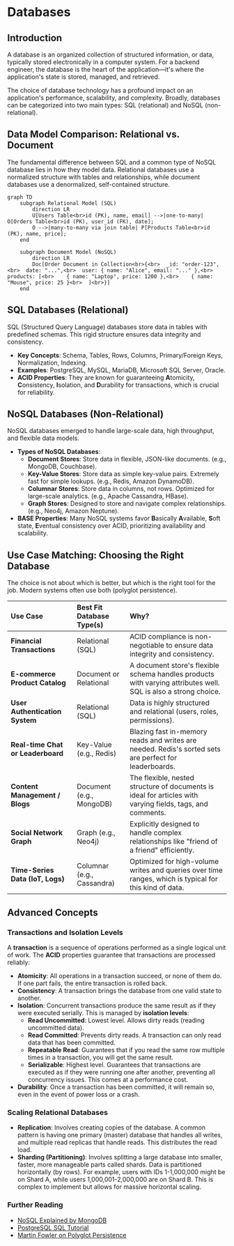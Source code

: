 # Databases

## Introduction

A database is an organized collection of structured information, or data, typically stored electronically in a computer system. For a backend engineer, the database is the heart of the application—it's where the application's state is stored, managed, and retrieved.

The choice of database technology has a profound impact on an application's performance, scalability, and complexity. Broadly, databases can be categorized into two main types: SQL (relational) and NoSQL (non-relational).

## Data Model Comparison: Relational vs. Document

The fundamental difference between SQL and a common type of NoSQL database lies in how they model data. Relational databases use a normalized structure with tables and relationships, while document databases use a denormalized, self-contained structure.

```mermaid
graph TD
    subgraph Relational Model (SQL)
        direction LR
        U[Users Table<br>id (PK), name, email] -->|one-to-many| O[Orders Table<br>id (PK), user_id (FK), date];
        O -->|many-to-many via join table| P[Products Table<br>id (PK), name, price];
    end

    subgraph Document Model (NoSQL)
        direction LR
        Doc[Order Document in Collection<br>{<br>  _id: "order-123",<br>  date: "...",<br>  user: { name: "Alice", email: "..." },<br>  products: [<br>    { name: "Laptop", price: 1200 },<br>    { name: "Mouse", price: 25 }<br>  ]<br>}]
    end
```

## SQL Databases (Relational)

SQL (Structured Query Language) databases store data in tables with predefined schemas. This rigid structure ensures data integrity and consistency.

*   **Key Concepts**: Schema, Tables, Rows, Columns, Primary/Foreign Keys, Normalization, Indexing.
*   **Examples**: PostgreSQL, MySQL, MariaDB, Microsoft SQL Server, Oracle.
*   **ACID Properties**: They are known for guaranteeing **A**tomicity, **C**onsistency, **I**solation, and **D**urability for transactions, which is crucial for reliability.

## NoSQL Databases (Non-Relational)

NoSQL databases emerged to handle large-scale data, high throughput, and flexible data models.

*   **Types of NoSQL Databases**:
    *   **Document Stores**: Store data in flexible, JSON-like documents. (e.g., MongoDB, Couchbase).
    *   **Key-Value Stores**: Store data as simple key-value pairs. Extremely fast for simple lookups. (e.g., Redis, Amazon DynamoDB).
    *   **Columnar Stores**: Store data in columns, not rows. Optimized for large-scale analytics. (e.g., Apache Cassandra, HBase).
    *   **Graph Stores**: Designed to store and navigate complex relationships. (e.g., Neo4j, Amazon Neptune).
*   **BASE Properties**: Many NoSQL systems favor **B**asically **A**vailable, **S**oft state, **E**ventual consistency over ACID, prioritizing availability and scalability.

## Use Case Matching: Choosing the Right Database

The choice is not about which is better, but which is the right tool for the job. Modern systems often use both (polyglot persistence).

| Use Case                        | Best Fit Database Type(s)  | Why?                                                                                                       |
| :------------------------------ | :------------------------- | :--------------------------------------------------------------------------------------------------------- |
| **Financial Transactions**      | Relational (SQL)           | ACID compliance is non-negotiable to ensure data integrity and consistency.                                |
| **E-commerce Product Catalog**  | Document or Relational     | A document store's flexible schema handles products with varying attributes well. SQL is also a strong choice. |
| **User Authentication System**  | Relational (SQL)           | Data is highly structured and relational (users, roles, permissions).                                      |
| **Real-time Chat or Leaderboard**| Key-Value (e.g., Redis)      | Blazing fast in-memory reads and writes are needed. Redis's sorted sets are perfect for leaderboards.    |
| **Content Management / Blogs**  | Document (e.g., MongoDB)   | The flexible, nested structure of documents is ideal for articles with varying fields, tags, and comments. |
| **Social Network Graph**        | Graph (e.g., Neo4j)        | Explicitly designed to handle complex relationships like "friend of a friend" efficiently.                   |
| **Time-Series Data (IoT, Logs)**| Columnar (e.g., Cassandra) | Optimized for high-volume writes and queries over time ranges, which is typical for this kind of data.      |

## Advanced Concepts

### Transactions and Isolation Levels

A **transaction** is a sequence of operations performed as a single logical unit of work. The **ACID** properties guarantee that transactions are processed reliably:
*   **Atomicity**: All operations in a transaction succeed, or none of them do. If one part fails, the entire transaction is rolled back.
*   **Consistency**: A transaction brings the database from one valid state to another.
*   **Isolation**: Concurrent transactions produce the same result as if they were executed serially. This is managed by **isolation levels**:
    *   **Read Uncommitted**: Lowest level. Allows dirty reads (reading uncommitted data).
    *   **Read Committed**: Prevents dirty reads. A transaction can only read data that has been committed.
    *   **Repeatable Read**: Guarantees that if you read the same row multiple times in a transaction, you will get the same result.
    *   **Serializable**: Highest level. Guarantees that transactions are executed as if they were running one after another, preventing all concurrency issues. This comes at a performance cost.
*   **Durability**: Once a transaction has been committed, it will remain so, even in the event of power loss or a crash.

### Scaling Relational Databases
*   **Replication**: Involves creating copies of the database. A common pattern is having one primary (master) database that handles all writes, and multiple read replicas that handle reads. This distributes the read load.
*   **Sharding (Partitioning)**: Involves splitting a large database into smaller, faster, more manageable parts called shards. Data is partitioned horizontally (by rows). For example, users with IDs 1-1,000,000 might be on Shard A, while users 1,000,001-2,000,000 are on Shard B. This is complex to implement but allows for massive horizontal scaling.

<div class="further-reading">
<h3>Further Reading</h3>
<ul>
  <li><a href="https://www.mongodb.com/nosql-explained" target="_blank" rel="noopener noreferrer">NoSQL Explained by MongoDB</a></li>
  <li><a href="https://www.postgresql.org/docs/current/tutorial-sql.html" target="_blank" rel="noopener noreferrer">PostgreSQL SQL Tutorial</a></li>
  <li><a href="https://martinfowler.com/bliki/PolyglotPersistence.html" target="_blank" rel="noopener noreferrer">Martin Fowler on Polyglot Persistence</a></li>
</ul>
</div>